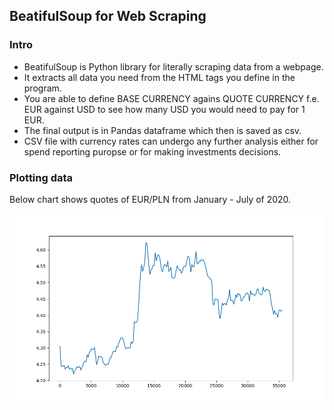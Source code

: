 <h2>BeatifulSoup for Web Scraping</h2>
<h3>Intro</h3>
<ul>
  <li>BeatifulSoup is Python library for literally scraping data from a webpage.</li>
  <li>It extracts all data you need from the HTML tags you define in the program.</li>
  <li>You are able to define BASE CURRENCY agains QUOTE CURRENCY f.e. EUR against USD to see how many USD you would need to pay for 1 EUR.</li>
  <li>The final output is in Pandas dataframe which then is saved as csv.</li>
  <li>CSV file with currency rates can undergo any further analysis either for spend reporting puropse or for making investments decisions.</li>
</ul>
<h3>Plotting data</h3>
<p>Below chart shows quotes of EUR/PLN from January - July of 2020.</p>
<img src="images/eurpln20.png">
